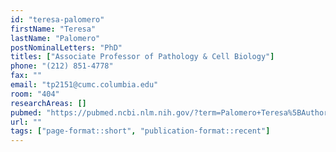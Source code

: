 ```yaml
---
id: "teresa-palomero"
firstName: "Teresa"
lastName: "Palomero"
postNominalLetters: "PhD"
titles: ["Associate Professor of Pathology & Cell Biology"]
phone: "(212) 851-4778"
fax: ""
email: "tp2151@cumc.columbia.edu"
room: "404"
researchAreas: []
pubmed: "https://pubmed.ncbi.nlm.nih.gov/?term=Palomero+Teresa%5BAuthor%5D&sort=pubdate"
url: ""
tags: ["page-format::short", "publication-format::recent"]
---
```

